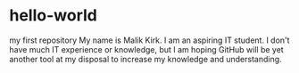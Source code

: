 # hello-world
my first repository
My name is Malik Kirk. I am an aspiring IT student. I don't have much IT experience or knowledge, but I am hoping GitHub will be yet another tool at my disposal to increase my knowledge and understanding.
